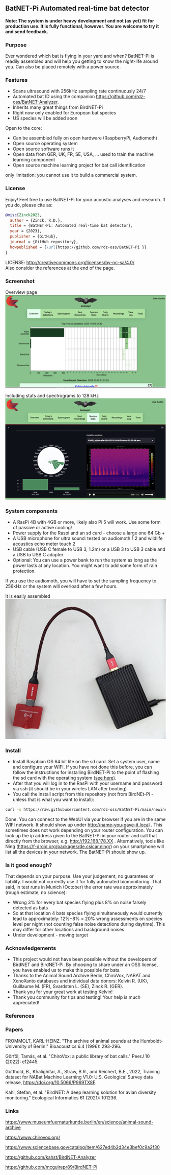 ## BatNET-Pi  Automated real-time bat detector

**Note: The system is under heavy development and not (as yet) fit for production use. 
It is fully functional, however. You are welcome to try it and send feedback.**

### Purpose
Ever wondered which bat is flying in your yard and when? BatNET-Pi is readily assembled and will help you getting to know the 
night-life around you. Can also be placed remotely with a power source.

### Features

* Scans ultrasound with 256kHz sampling rate continuously 24/7 
* Automated bat ID using the companion https://github.com/rdz-oss/BatNET-Analyzer.
* Inherits many great things from BirdNET-Pi
* Right now only enabled for European bat species
* US species will be added soon

Open to the core:
* Can be assembled fully on open hardware (RaspberryPi, Audiomoth) 
* Open source operating system 
* Open source software runs it 
* Open data from GER, UK, FR, SE, USA, ... used to train the machine learning component
* Open source machine learning project for bat call identification

only limitation: you cannot use it to build a commercial system.

### License

Enjoy! Feel free to use BatNET-Pi for your acoustic analyses and research. If you do, please cite as:
``` bibtex
@misc{Zinck2023,
  author = {Zinck, R.D.},
  title = {BatNET-Pi: Automated real-time bat detector},
  year = {2023},
  publisher = {GitHub},
  journal = {GitHub repository},
  howpublished = {\url{https://github.com/rdz-oss/BatNET-Pi }}
}
```

LICENSE: http://creativecommons.org/licenses/by-nc-sa/4.0/  
Also consider the references at the end of the page.

### Screenshot
Overview page
![main page](homepage/images/BatNET-Pi-Screen.png "Main page")

Including stats and spectrograms to 128 kHz
![main page](homepage/images/BatNET-Pi-Screen-3.png "Main page")

### System components

* A RasPi 4B with 4GB or more, likely also Pi 5 will work. Use some form of passive or active cooling!
* Power supply for the Raspi and an sd card - choose a large one 64 Gb +
* A USB microphone for ultra sound: tested on audiomoth 1.2 and wildlife acoustics echo meter touch 2
* USB cable (USB C female to USB 3, 1.2m) or a USB 3 to USB 3 cable and a USB to USB C adapter
* Optional: You can use a power bank to run the system as long as the power lasts at any location. 
You might want to add some form of rain protection.

If you use the audiomoth, you will have to set the sampling frequency to 256kHz or the system will overload after a few hours.

It is easily assembled
![main page](homepage/images/System-1.png "Main page")

### Install
* Install Raspbian OS 64 bit lite on the sd card. Set a system user, name and configure your WIFI. If you have not done this before, 
you can follow the instructions for installing BirdNET-Pi to the point of flashing the sd card with the operating system ([see here](./README-BirdNET-Pi.md)). 
* After that you will log in to the RasPi with your username and password via ssh (it should be in your wireles LAN after booting)
* You call the install script from this repository (not from BirdNEt-Pi - unless that is what you want to install):
```sh
curl -s https://raw.githubusercontent.com/rdz-oss/BatNET-Pi/main/newinstaller.sh | bash
```
Done. You can connect to the WebUI via your browser if you are in the same WIFI network. It should show up under http://name-you-gave-it.local .
This sometimes does not work depending on your router configuration. You can look up the ip address given to the BatNET-Pi
in your router and call that directly from the browser, e.g. http://192.168.178.XX . Alternatively, tools like Ning (https://f-droid.org/packages/de.csicar.ning/) on your smartphone will
list all the devices in your network. The BatNET-Pi should show up.

### Is it good enough?
That depends on your purpose. Use your judgement, no guarantees or liability. I would not currently use it for fully automated biomonitoring. That said,
in test runs in Munich (October) the error rate was approximately (rough estimate, no science):
* Wrong 3% for every bat species flying plus 8% on noise falsely detected as bats 
* So at that location 4 bats species flying simultaneously would currently lead to approximately:  12%+8% = 20% wrong assessments on species level
per night (not counting false noise detections during daytime).
This may differ for other locations and background noises. 
* Under development - moving target 


### Acknowledgements
* This project would not have been possible without the developers of BirdNET and BirdNET-Pi. 
By choosing to share under an OSS license, you have enabled us to make this possible for bats.
* Thanks to the Animal Sound Archive Berlin, ChiroVox, NABAT and XenoXanto databases and individual data donors:
Kelvin R. (UK), Guillaume M. (FR), Svardsten L. (SE), Zinck R. (GER).
* Thank you for your great work at testing Kelvin!
* Thank you community for tips and testing! Your help is much appreciated!

### References

### Papers

FROMMOLT, KARL-HEINZ. "The archive of animal sounds at the Humboldt-University of Berlin." Bioacoustics 6.4 (1996): 293-296.

Görföl, Tamás, et al. "ChiroVox: a public library of bat calls." PeerJ 10 (2022): e12445.

Gotthold, B., Khalighifar, A., Straw, B.R., and Reichert, B.E., 2022, 
Training dataset for NABat Machine Learning V1.0: U.S. Geological Survey 
data release, https://doi.org/10.5066/P969TX8F.

Kahl, Stefan, et al. "BirdNET: A deep learning solution for avian diversity monitoring." Ecological Informatics 61 (2021): 101236.

### Links

https://www.museumfuernaturkunde.berlin/en/science/animal-sound-archive

https://www.chirovox.org/

https://www.sciencebase.gov/catalog/item/627ed4b2d34e3bef0c9a2f30

https://github.com/kahst/BirdNET-Analyzer

https://github.com/mcguirepr89/BirdNET-Pi
